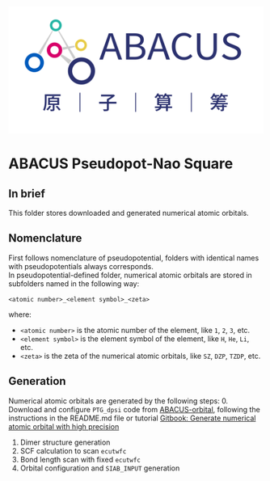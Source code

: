 <p align="center">
    <img src="docs/abacus-logo.svg">
</p>  

# ABACUS Pseudopot-Nao Square  
## In brief  
This folder stores downloaded and generated numerical atomic orbitals.  
## Nomenclature  
First follows nomenclature of pseudopotential, folders with identical names with pseudopotentials always corresponds.  
In pseudopotential-defined folder, numerical atomic orbitals are stored in subfolders named in the following way:  
```text
<atomic number>_<element symbol>_<zeta>  
```
where:  
- `<atomic number>` is the atomic number of the element, like `1`, `2`, `3`, etc.  
- `<element symbol>` is the element symbol of the element, like `H`, `He`, `Li`, etc.  
- `<zeta>` is the zeta of the numerical atomic orbitals, like `SZ`, `DZP`, `TZDP`, etc.  
## Generation
Numerical atomic orbitals are generated by the following steps:
0. Download and configure `PTG_dpsi` code from [ABACUS-orbital](https://github.com/abacusmodeling/ABACUS-orbitals), following the instructions in the README.md file or tutorial [Gitbook: Generate numerical atomic orbital with high precision](https://mcresearch.github.io/abacus-user-guide/abacus-nac3.html)
1. Dimer structure generation
2. SCF calculation to scan `ecutwfc`
3. Bond length scan with fixed `ecutwfc`
4. Orbital configuration and `SIAB_INPUT` generation